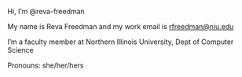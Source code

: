 Hi, I’m @reva-freedman

My name is Reva Freedman and my work email is rfreedman@niu.edu

I’m a faculty member at Northern Illinois University, Dept of Computer Science

Pronouns: she/her/hers
<!---
reva-freedman/reva-freedman is a ✨ special ✨ repository because its `README.md` (this file) appears on your GitHub profile.
You can click the Preview link to take a look at your changes.
--->
